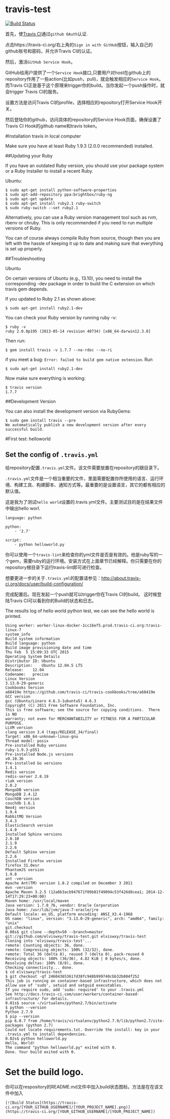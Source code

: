 # travis-test
[![Build Status](https://travis-ci.org/elviswxy/travis-test.png)](https://travis-ci.org/elviswxy/travis-test)

首先，使[Travis CI](https://travis-ci.org/)通过`github OAuth`认证.

点击https://travis-ci.org/右上角的`Sign in with GitHub`按钮，输入自己的github账号和密码，并允许Travis CI的认证。

然后，激活`GitHub Service Hook`。

GitHub给用户提供了一个`Service Hook`接口,只要用户对host在github上的repository作用了一些action(比如push，pull)，就会触发相应的`Service Hook`。而Travis CI正是基于这个原理来trigger你的build。当你发起一个push操作时，就会trigger Travis CI的服务。

设置方法是访问Travis CI的profile，选择相应的repository打开Service Hook开关。

然后登陆你的github，访问具体的repository的Service Hook页面，确保设置了Travis CI Hook的github name和travis token。

#Installation travis in local computer

Make sure you have at least Ruby 1.9.3 (2.0.0 recommended) installed.

##Updating your Ruby

If you have an outdated Ruby version, you should use your package system or a Ruby Installer to install a recent Ruby.

Ubuntu:
```
$ sudo apt-get install python-software-properties
$ sudo apt-add-repository ppa:brightbox/ruby-ng
$ sudo apt-get update
$ sudo apt-get install ruby2.1 ruby-switch
$ sudo ruby-switch --set ruby2.1
```

Alternatively, you can use a Ruby version management tool such as rvm, rbenv or chruby. This is only recommended if you need to run multiple versions of Ruby.

You can of course always compile Ruby from source, though then you are left with the hassle of keeping it up to date and making sure that everything is set up properly.

##Troubleshooting

Ubuntu

On certain versions of Ubuntu (e.g., 13.10), you need to install the corresponding -dev package in order to build the C extension on which travis gem depends.

If you updated to Ruby 2.1 as shown above:
```
$ sudo apt-get install ruby2.1-dev
```
You can check your Ruby version by running ruby -v:
```
$ ruby -v
ruby 2.0.0p195 (2013-05-14 revision 40734) [x86_64-darwin12.3.0]
```
Then run:
```
$ gem install travis -v 1.7.7 --no-rdoc --no-ri
```
if you meet a bug: `Error: failed to build gem native extension`. Run
```
$ sudo apt-get install ruby2.1-dev
```
Now make sure everything is working:
```
$ travis version
1.7.7
```
##Development Version

You can also install the development version via RubyGems:
```
$ sudo gem install travis --pre
We automatically publish a new development version after every successful build.
```
#First test: helloworld

## Set the config of `.travis.yml`
给repository配置`.travis.yml`文件。该文件需要放置在repository的跟目录下。

`.travis.yml`文件是一个相当重要的文件，里面需要配置你所使用的语言、运行环境、构建工具、构建脚本、通知方式等。最重要的是设置语言，其它的都有相应的默认值。

这是我为了测试`hello world`设置的.travis.yml文件。主要测试目的是在结果文件中输出hello worl.


```
language: python

python:
    - '2.7'

script:
    - python helloworld.py

```
你可以使用一个`travis-lint`来检查你的yml文件是否是有效的。他是ruby写的一个gem，需要ruby的运行环境。安装方式在上面章节已经解释。你只需要在你的repository根目录下运行travis-lint即可进行检查。

想要更进一步的关于`.travis.yml`的配置请参见：http://about.travis-ci.org/docs/user/build-configuration/

完成配置后。现在发起一个push就可以trigger你在Travis CI的build。 这时候登陆Travis CI可以看到你的Build的状态和日志。

The results log of hello world python test, we can see the hello world is printed.
```
Using worker: worker-linux-docker-1cc16ef5.prod.travis-ci.org:travis-linux-7
system_info
Build system information
Build language: python
Build image provisioning date and time
Thu Feb  5 15:09:33 UTC 2015
Operating System Details
Distributor ID:	Ubuntu
Description:	Ubuntu 12.04.5 LTS
Release:	12.04
Codename:	precise
Linux Version
3.13.0-29-generic
Cookbooks Version
a68419e https://github.com/travis-ci/travis-cookbooks/tree/a68419e
GCC version
gcc (Ubuntu/Linaro 4.6.3-1ubuntu5) 4.6.3
Copyright (C) 2011 Free Software Foundation, Inc.
This is free software; see the source for copying conditions.  There is NO
warranty; not even for MERCHANTABILITY or FITNESS FOR A PARTICULAR PURPOSE.
LLVM version
clang version 3.4 (tags/RELEASE_34/final)
Target: x86_64-unknown-linux-gnu
Thread model: posix
Pre-installed Ruby versions
ruby-1.9.3-p551
Pre-installed Node.js versions
v0.10.36
Pre-installed Go versions
1.4.1
Redis version
redis-server 2.8.19
riak version
2.0.2
MongoDB version
MongoDB 2.4.12
CouchDB version
couchdb 1.6.1
Neo4j version
1.9.4
RabbitMQ Version
3.4.3
ElasticSearch version
1.4.0
Installed Sphinx versions
2.0.10
2.1.9
2.2.6
Default Sphinx version
2.2.6
Installed Firefox version
firefox 31.0esr
PhantomJS version
1.9.8
ant -version
Apache Ant(TM) version 1.8.2 compiled on December 3 2011
mvn -version
Apache Maven 3.2.5 (12a6b3acb947671f09b81f49094c53f426d8cea1; 2014-12-14T17:29:23+00:00)
Maven home: /usr/local/maven
Java version: 1.7.0_76, vendor: Oracle Corporation
Java home: /usr/lib/jvm/java-7-oracle/jre
Default locale: en_US, platform encoding: ANSI_X3.4-1968
OS name: "linux", version: "3.13.0-29-generic", arch: "amd64", family: "unix"
git.checkout
0.08s$ git clone --depth=50 --branch=master git://github.com/elviswxy/travis-test.git elviswxy/travis-test
Cloning into 'elviswxy/travis-test'...
remote: Counting objects: 36, done.
remote: Compressing objects: 100% (32/32), done.
remote: Total 36 (delta 8), reused 7 (delta 0), pack-reused 0
Receiving objects: 100% (36/36), 4.82 KiB | 0 bytes/s, done.
Resolving deltas: 100% (8/8), done.
Checking connectivity... done.
$ cd elviswxy/travis-test
$ git checkout -qf 246043653617d38fc948b999740cbb32b804f252
This job is running on container-based infrastructure, which does not allow use of 'sudo', setuid and setguid executables.
If you require sudo, add 'sudo: required' to your .travis.yml
See http://docs.travis-ci.com/user/workers/container-based-infrastructure/ for details.
0.01s$ source ~/virtualenv/python2.7/bin/activate
$ python --version
Python 2.7.9
$ pip --version
pip 6.0.7 from /home/travis/virtualenv/python2.7.9/lib/python2.7/site-packages (python 2.7)
Could not locate requirements.txt. Override the install: key in your .travis.yml to install dependencies.
0.02s$ python helloworld.py
Hello, World!
The command "python helloworld.py" exited with 0.
Done. Your build exited with 0.
```
# Set the build logo.
你可以在respository的README.md文件中加入build状态图标。方法是在在该文件中加入 
```
[![Build Status](https://travis-ci.org/[YOUR_GITHUB_USERNAME]/[YOUR_PROJECT_NAME].png)](https://travis-ci.org/[YOUR_GITHUB_USERNAME]/[YOUR_PROJECT_NAME])
```

